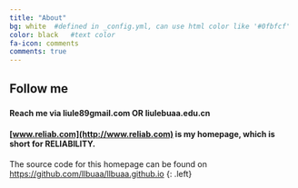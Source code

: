 ```yaml
---
title: "About"
bg: white  #defined in _config.yml, can use html color like '#0fbfcf'
color: black   #text color
fa-icon: comments
comments: true
---
```


## Follow me

### [<i class="fa fa-weibo"></i>](http://weibo.com/512127104)  [<i class="fa fa-linkedin-square"></i>](https://cn.linkedin.com/in/liule) [<i class="fa fa-facebook-official"></i>](https://www.facebook.com/liule89) [<i class="fa fa-github"></i>](https://github.com/llbuaa)

#### <i class="fa fa-envelope"></i> Reach me via **liule89<i class="fa fa-at"></i>gmail.com** OR **liule<i class="fa fa-at"></i>buaa.edu.cn**

#### <i class="fa fa-home"></i> [www.reliab.com](http://www.reliab.com) is my homepage, which is short for RELIABILITY. 

The source code for this homepage can be found on <https://github.com/llbuaa/llbuaa.github.io>
{: .left}
